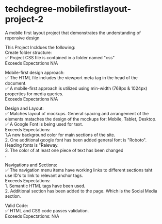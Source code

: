 # techdegree-mobilefirstlayout-project-2

A mobile first layout project that demonstrates the understanding of reponsive design

This Project Incldues the following: <br/>
Create folder structure: <br/>
✅ Project CSS file is contained in a folder named "css" <br/>
Exceeds Expectations N/A <br/>

Mobile-first design approach:<br/>
✅ The HTML file includes the viewport meta tag in the head of the document. <br/>
✅ A mobile-first approach is utilized using min-width (768px & 1024px) properties for media queries. </br>
Exceeds Expectations N/A <br/>

Design and Layout:<br/>
✅ Matches layout of mockups. General spacing and arrangement of the elements mataches the design of the mockups for: Mobile, Tablet, Desktop. <br/>
✅ A Google Font is being used for text.<br/>
Exceeds Expectations: <br/>1.A new background color for main sections of the site. <br/> 2. One additional google font has been added general font is "Roboto". Heading fonts is "Raleway. <br/> 3. The color of at least one piece of text has been changed <br/>.

Navigations and Sections:<br/>
✅ The navigation menu items have working links to different sections taht use ID's to link to relevant anchor tags. <br/>
Exceeds Expectations: <br/>1. Semantic HTML tags have been used. <br/> 2. Additional section has been added to the page. Which is the Social Media section. <br/>

Valid Code:<br/>
✅ HTML and CSS code passes validation.<br/>
Exceeds Expectations: N/A
